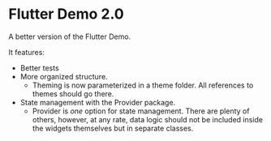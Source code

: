 # Flutter Demo 2.0

A better version of the Flutter Demo.

It features: 

- Better tests
- More organized structure.
    - Theming is now parameterized in a theme folder. All references to themes should go there.
- State management with the Provider package.
    - Provider is *one* option for state management. There are plenty of others, however, at any rate, data logic should not be included inside the widgets themselves but in separate classes.